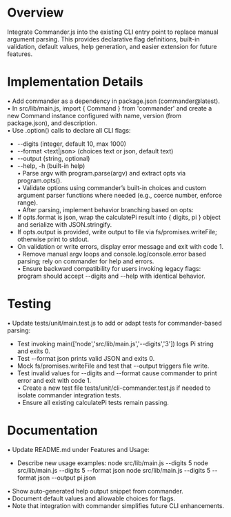 # Overview

Integrate Commander.js into the existing CLI entry point to replace manual argument parsing. This provides declarative flag definitions, built-in validation, default values, help generation, and easier extension for future features.

# Implementation Details

• Add commander as a dependency in package.json (commander@latest).  
• In src/lib/main.js, import { Command } from 'commander' and create a new Command instance configured with name, version (from package.json), and description.  
• Use .option() calls to declare all CLI flags:
  - --digits <n> (integer, default 10, max 1000)  
  - --format <text|json> (choices text or json, default text)  
  - --output <file> (string, optional)  
  - --help, -h (built-in help)  
• Parse argv with program.parse(argv) and extract opts via program.opts().  
• Validate options using commander’s built-in choices and custom argument parser functions where needed (e.g., coerce number, enforce range).  
• After parsing, implement behavior branching based on opts:
  - If opts.format is json, wrap the calculatePi result into { digits, pi } object and serialize with JSON.stringify.  
  - If opts.output is provided, write output to file via fs/promises.writeFile; otherwise print to stdout.  
  - On validation or write errors, display error message and exit with code 1.  
• Remove manual argv loops and console.log/console.error based parsing; rely on commander for help and errors.  
• Ensure backward compatibility for users invoking legacy flags: program should accept --digits and --help with identical behavior.

# Testing

• Update tests/unit/main.test.js to add or adapt tests for commander-based parsing:
  - Test invoking main(['node','src/lib/main.js','--digits','3']) logs Pi string and exits 0.  
  - Test --format json prints valid JSON and exits 0.  
  - Mock fs/promises.writeFile and test that --output triggers file write.  
  - Test invalid values for --digits and --format cause commander to print error and exit with code 1.  
• Create a new test file tests/unit/cli-commander.test.js if needed to isolate commander integration tests.  
• Ensure all existing calculatePi tests remain passing.

# Documentation

• Update README.md under Features and Usage:
  - Describe new usage examples:
      node src/lib/main.js --digits 5
      node src/lib/main.js --digits 5 --format json
      node src/lib/main.js --digits 5 --format json --output pi.json
  
• Show auto-generated help output snippet from commander.  
• Document default values and allowable choices for flags.  
• Note that integration with commander simplifies future CLI enhancements.